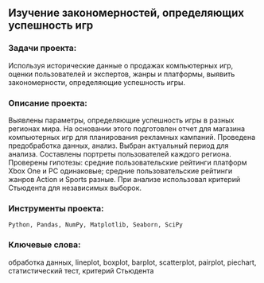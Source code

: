 ## Изучение закономерностей, определяющих успешность игр

### Задачи проекта:
Используя исторические данные о продажах компьютерных игр, оценки пользователей и экспертов, жанры и платформы, выявить закономерности, определяющие успешность игры.

### Описание проекта:
Выявлены параметры, определяющие успешность игры в разных регионах мира. На основании этого подготовлен отчет для магазина компьютерных игр для планирования рекламных кампаний.
Проведена предобработка данных, анализ. Выбран актуальный период для анализа. Составлены портреты пользователей каждого региона.
Проверены гипотезы: средние пользовательские рейтинги платформ Xbox One и PC одинаковые; средние пользовательские рейтинги жанров Action и Sports разные.
При анализе использовал критерий Стьюдента для независимых выборок.

### Инструменты проекта:
<code>Python, Pandas, NumPy, Matplotlib, Seaborn, SciPy</code>

### Ключевые слова:
обработка данных, lineplot, boxplot, barplot, scatterplot, pairplot, piechart, статистический тест, критерий Стьюдента
